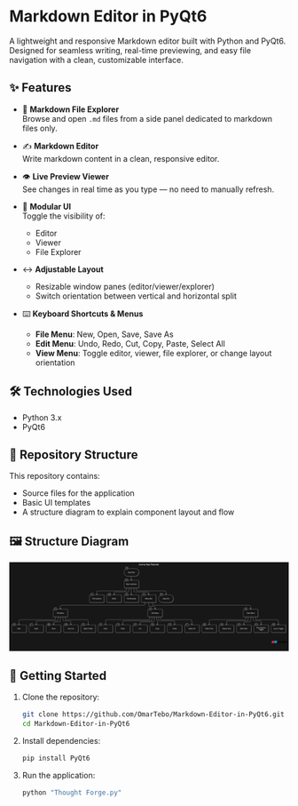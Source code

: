 # Markdown Editor in PyQt6

A lightweight and responsive Markdown editor built with Python and PyQt6. Designed for seamless writing, real-time previewing, and easy file navigation with a clean, customizable interface.

## ✨ Features

- 📁 **Markdown File Explorer**  
  Browse and open `.md` files from a side panel dedicated to markdown files only.

- ✍️ **Markdown Editor**  
  Write markdown content in a clean, responsive editor.

- 👁️ **Live Preview Viewer**  
  See changes in real time as you type — no need to manually refresh.

- 🧩 **Modular UI**  
  Toggle the visibility of:
  - Editor
  - Viewer
  - File Explorer

- ↔️ **Adjustable Layout**  
  - Resizable window panes (editor/viewer/explorer)
  - Switch orientation between vertical and horizontal split

- ⌨️ **Keyboard Shortcuts & Menus**
  - **File Menu**: New, Open, Save, Save As
  - **Edit Menu**: Undo, Redo, Cut, Copy, Paste, Select All
  - **View Menu**: Toggle editor, viewer, file explorer, or change layout orientation

## 🛠️ Technologies Used

- Python 3.x  
- PyQt6

## 📁 Repository Structure

This repository contains:
- Source files for the application
- Basic UI templates
- A structure diagram to explain component layout and flow

## 🖼️ Structure Diagram

![Structure Diagram](Structure%20Diagram.png)

## 🚀 Getting Started

1. Clone the repository:
   ```bash
   git clone https://github.com/OmarTebo/Markdown-Editor-in-PyQt6.git
   cd Markdown-Editor-in-PyQt6

2. Install dependencies:
   ```bash
   pip install PyQt6

3. Run the application:

   ```bash
   python "Thought Forge.py"

